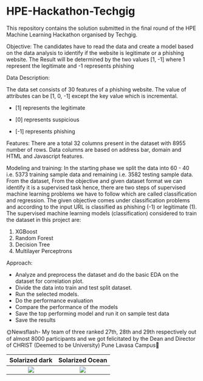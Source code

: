 # HPE-Hackathon-Techgig
This repository contains the solution submitted in the final round of the HPE Machine Learning Hackathon organised by Techgig.




Objective:
The candidates have to read the data and create a model based on the data analysis to identify if the website is legitimate or a phishing website. The Result will be determined by the two values [1, -1] where 1 represent the legitimate and -1 represents phishing

Data Description:

The data set consists of 30 features of a phishing website. The value of attributes can be [1, 0, -1] except the key value which is incremental.
-	[1] represents the legitimate

-	[0] represents suspicious

-	[-1] represents phishing

Features:
	There are a total 32 columns present in the dataset with 8955 number of rows. Data columns are based on address bar, domain and HTML and Javascript features.  

Modeling and training:
	In the starting phase we split the data into 60 - 40 i.e. 5373 training sample data and remaining  i.e. 3582 testing sample data. From the dataset, From the objective and given dataset format we can identify it is a supervised task hence, there are two steps of supervised machine learning problems we have to follow which are called classification and regression.
The given objective comes under classification problems and according to the input URL is classified as phishing (-1) or legitimate (1). The supervised machine learning models (classification) considered to train the dataset in this project are:
1.	XGBoost
2.	Random Forest
3.	Decision Tree
4.	Multilayer Perceptrons

Approach:
-	Analyze and preprocess the dataset and do the basic EDA on the dataset for correlation plot. 
-	Divide the data into train and test split dataset.
-	Run the selected models.
-	Do the performance evaluation
-	Compare the performance of the models
-	Save the top performing model and run it on sample test data
-	Save the results

🌞Newsflash- My team of three ranked 27th, 28th and 29th respectively out of almost 8000 participants and we got felicitated by the Dean and Director of CHRIST (Deemed to be University) Pune Lavasa Campus🥳

Solarized dark             |  Solarized Ocean
:-------------------------:|:-------------------------:
![](https://github.com/jasleen101010/HPE-Hackathon-Techgig/blob/main/assets/award%201.JPG) | ![](https://github.com/jasleen101010/HPE-Hackathon-Techgig/blob/main/assets/award%202.JPG)



